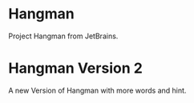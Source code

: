 # Hangman
Project Hangman from JetBrains.

# Hangman Version 2
A new Version of Hangman with more words and hint.



